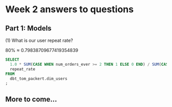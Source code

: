   
# Week 2 answers to questions
## Part 1: Models
(1) What is our user repeat rate?

80% ≈ 0.79838709677419354839

``` sql
SELECT 
  1.0 * SUM(CASE WHEN num_orders_ever >= 2 THEN 1 ELSE 0 END) / SUM(CASE WHEN num_orders_ever >= 1 THEN 1 ELSE 0 END) AS 
  repeat_rate
FROM 
  dbt_tom_packert.dim_users
;
```

##  More to come...
